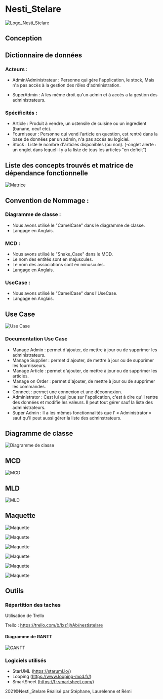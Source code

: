 # Nesti_Stelare

![Logo_Nesti_Stelare](https://github.com/lauree-p/Nesti_Stelare/blob/main/img/Nesti_Stelare-logo.png)

## Conception

## Dictionnaire de données

### Acteurs :

- Admin/Administrateur : Personne qui gère l'application, le stock, Mais n'a pas accès à la gestion des rôles d'administration.

- SuperAdmin : A les même droit qu'un admin et à accès a la gestion des administrateurs.

### Spécificités :

- Article : Produit à vendre, un ustensile de cuisine ou un ingredient (banane, oeuf etc).
- Fournisseur : Personne qui vend l'article en question, est rentré dans la base de données par un admin, n'a pas accés au logiciel.
- Stock : Liste le nombre d'articles disponibles (ou non).
(-onglet alerte : un onglet dans lequel il y a la liste de tous les articles "en deficit")

## Liste des concepts trouvés et matrice de dépendance fonctionnelle

![Matrice](https://github.com/lauree-p/Nesti_Stelare/blob/main/conception/img/functional_dependency_matrix_and_concepts_found.png)

## Convention de Nommage :

### Diagramme de classe : 

- Nous avons utilisé le "CamelCase" dans le diagramme de classe.
- Langage en Anglais.

### MCD :

- Nous avons utilisé le "Snake_Case" dans le MCD.
- Le nom des entités sont en majuscules.
- Le nom des associations sont en minuscules.
- Langage en Anglais.

### UseCase : 

- Nous avons utilisé le "CamelCase" dans l'UseCase.
- Langage en Anglais.

## Use Case

![Use Case](https://github.com/lauree-p/Nesti_Stelare/blob/main/conception/img/use_case.png)

### Documentation Use Case

- Manage Admin : permet d'ajouter, de mettre à jour ou de supprimer les administrateurs.
- Manage Supplier : permet d'ajouter, de mettre à jour ou de supprimer les fournisseurs.
- Manage Article :  permet d'ajouter, de mettre à jour ou de supprimer les articles.
- Manage on Order : permet d'ajouter, de mettre à jour ou de supprimer les commandes.
- Connect : permet une connexion et une déconnexion.
- Administrator : Cest lui qui joue sur l'application, c'est à dire qu'il rentre des données et modifie les valeurs. Il peut tout gérer sauf la liste des administrateurs.
- Super Admin : Il a les mêmes fonctionnalités que l' « Administrator » sauf qu'il peut aussi gérer la liste des adminstrateurs.

## Diagramme de classe

![Diagramme de classe](https://github.com/lauree-p/Nesti_Stelare/blob/main/conception/img/class_diagram.png)

## MCD

![MCD](https://github.com/lauree-p/Nesti_Stelare/blob/main/conception/img/mcd.png)

## MLD

![MLD](https://github.com/lauree-p/Nesti_Stelare/blob/main/conception/img/mld.png)

## Maquette

![Maquette](https://github.com/lauree-p/Nesti_Stelare/blob/main/conception/img/mockup_product.png)

![Maquette](https://github.com/lauree-p/Nesti_Stelare/blob/main/conception/img/mockup_stock.png)

![Maquette](https://github.com/lauree-p/Nesti_Stelare/blob/main/conception/img/mockup_suppliers.png)

![Maquette](https://github.com/lauree-p/Nesti_Stelare/blob/main/conception/img/mockup_my_account.png)

![Maquette](https://github.com/lauree-p/Nesti_Stelare/blob/main/conception/img/mockup_my_account_update.png)

![Maquette](https://github.com/lauree-p/Nesti_Stelare/blob/main/conception/img/mockup_manage_admin.png)

## Outils

### Répartition des taches

Utilisation de Trello

Trello : https://trello.com/b/Ixz1jhAb/nestistelare

#### Diagramme de GANTT

![GANTT](https://github.com/lauree-p/Nesti_Stelare/blob/main/conception/img/gantt_diagram.png)

### Logiciels utilisés

- StarUML (https://staruml.io/)
- Looping (https://www.looping-mcd.fr/)
- SmartSheet (https://fr.smartsheet.com/)

 2021©Nesti_Stelare Réalisé par Stéphane, Laurélenne et Rémi

